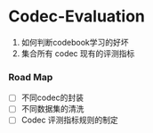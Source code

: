 # Codec-Evaluation


1. 如何判断codebook学习的好坏
2. 集合所有 codec 现有的评测指标


### Road Map
- [ ] 不同codec的封装
- [ ] 不同数据集的清洗
- [ ] Codec 评测指标规则的制定
